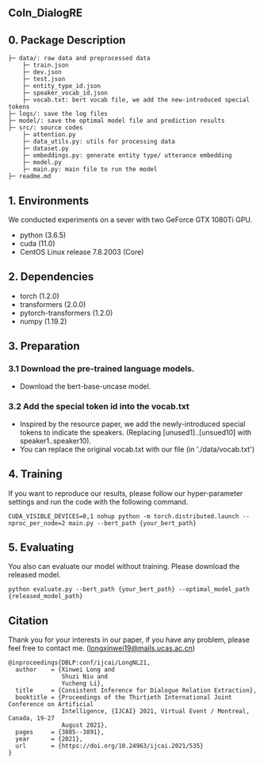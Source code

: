 ## CoIn_DialogRE
## 0. Package Description
```
├─ data/: raw data and preprocessed data
    ├─ train.json
    ├─ dev.json
    ├─ test.json
    ├─ entity_type_id.json
    ├─ speaker_vocab_id.json
    ├─ vocab.txt: bert vocab file, we add the new-introduced special tokens
├─ logs/: save the log files
├─ model/: save the optimal model file and prediction results
├─ src/: source codes
    ├─ attention.py 
    ├─ data_utils.py: utils for processing data
    ├─ dataset.py
    ├─ embeddings.py: generate entity type/ utterance embedding
    ├─ model.py
    ├─ main.py: main file to run the model
├─ readme.md
```

## 1. Environments
We conducted experiments on a sever with two GeForce GTX 1080Ti GPU.
- python      (3.6.5)  
- cuda        (11.0)  
- CentOS Linux release 7.8.2003  (Core)

## 2. Dependencies
- torch                    (1.2.0)
- transformers             (2.0.0)
- pytorch-transformers     (1.2.0)
- numpy                    (1.19.2)

## 3. Preparation
### 3.1 Download the pre-trained language models.
- Download the bert-base-uncase model.
### 3.2 Add the special token id into the vocab.txt
- Inspired by the resource paper, we add the newly-introduced special tokens to indicate the speakers. (Replacing [unused1]..[unsued10] with speaker1..speaker10).
- You can replace the original vocab.txt with our file (in './data/vocab.txt')

## 4. Training
If you want to reproduce our results, please follow our hyper-parameter settings and run the code with the following command.
```
CUDA_VISIBLE_DEVICES=0,1 nohup python -m torch.distributed.launch --nproc_per_node=2 main.py --bert_path {your_bert_path}
```

## 5. Evaluating
You also can evaluate our model without training. Please download the released model.
```
python evaluate.py --bert_path {your_bert_path} --optimal_model_path {released_model_path}
```

## Citation
Thank you for your interests in our paper, if you have any problem, please feel free to contact me. (longxinwei19@mails.ucas.ac.cn)
```
@inproceedings{DBLP:conf/ijcai/LongNL21,
  author    = {Xinwei Long and
               Shuzi Niu and
               Yucheng Li},
  title     = {Consistent Inference for Dialogue Relation Extraction},
  booktitle = {Proceedings of the Thirtieth International Joint Conference on Artificial
               Intelligence, {IJCAI} 2021, Virtual Event / Montreal, Canada, 19-27
               August 2021},
  pages     = {3885--3891},
  year      = {2021},
  url       = {https://doi.org/10.24963/ijcai.2021/535}
}
```